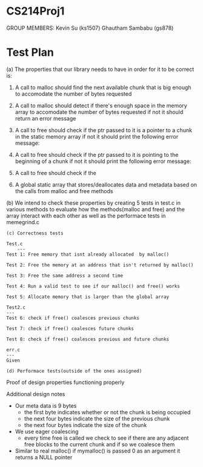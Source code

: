 # CS214Proj1

GROUP MEMBERS: Kevin Su (ks1507)
               Ghautham Sambabu (gs878)

# Test Plan
(a) The properties that our library needs to have in order for it to be correct is:
        
1. A call to malloc should find the next available chunk that is big enough to accomodate the number of bytes requested

2. A call to malloc should detect if there's enough space in the memory array to accomodate the number of bytes requested if not it should return an error message
        
3. A call to free should check if the ptr passed to it is a pointer to a chunk in the static memory array if not it should print the following error message: 
	
4. A call to free should check if the ptr passed to it is pointing to the beginning of a chunk if not it should print the following error message:
	
5. A call to free should check if the 
        
4. A global static array that stores/deallocates data and metadata based on the calls from malloc and free methods
    
(b) We intend to check these properties by creating 5 tests in test.c in various methods to evaluate how the methods(malloc and free) and the array interact with each other as well as the performace tests in memegrind.c
    
    
    (c)	Correctness tests
	
	Test.c
        ---
	Test 1: Free memory that isnt already allocated  by malloc()

	Test 2: Free the memory at an address that isn't returned by malloc()
	
	Test 3: Free the same address a second time
	
	Test 4: Run a valid test to see if our malloc() and free() works
	
	Test 5: Allocate memory that is larger than the global array
	
	Test2.c
	---
	Test 6: check if free() coalesces previous chunks
	
	Test 7: check if free() coalesces future chunks
	
	Test 8: check if free() coalesces previous and future chunks
	
	err.c
	---
	Given 
    
    (d) Performace tests(outside of the ones assigned)

Proof of design properties functioning properly

Additional design notes
- Our meta data is 9 bytes
	- the first byte indicates whether or not the chunk is being occupied 
	- the next four bytes indicate the size of the previous chunk
	- the next four bytes indicate the size of the chunk
- We use eager coalescing
	- every time free is called we check to see if there are any adjacent free blocks to the current chunk and if so we coalesce them
- Similar to real malloc() if mymalloc() is passed 0 as an argument it returns a NULL pointer
